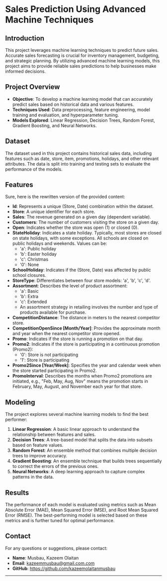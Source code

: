 # Sales Prediction Using Advanced Machine Techniques 




## Introduction

This project leverages machine learning techniques to predict future sales. Accurate sales forecasting is crucial for inventory management, budgeting, and strategic planning. By utilizing advanced machine learning models, this project aims to provide reliable sales predictions to help businesses make informed decisions.

## Project Overview

- **Objective**: To develop a machine learning model that can accurately predict sales based on historical data and various features.
- **Techniques Used**: Data preprocessing, feature engineering, model training and evaluation, and hyperparameter tuning.
- **Models Explored**: Linear Regression, Decision Trees, Random Forest, Gradient Boosting, and Neural Networks.

## Dataset

The dataset used in this project contains historical sales data, including features such as date, store, item, promotions, holidays, and other relevant attributes. The data is split into training and testing sets to evaluate the performance of the models.

## Features

Sure, here is the rewritten version of the provided content:

- **Id**: Represents a unique (Store, Date) combination within the dataset.
- **Store**: A unique identifier for each store.
- **Sales**: The revenue generated on a given day (dependent variable).
- **Customers**: The number of customers visiting the store on a given day.
- **Open**: Indicates whether the store was open (1) or closed (0).
- **StateHoliday**: Indicates a state holiday. Typically, most stores are closed on state holidays, with some exceptions. All schools are closed on public holidays and weekends. Values can be: 
  - 'a': Public holiday
  - 'b': Easter holiday
  - 'c': Christmas
  - '0': None
- **SchoolHoliday**: Indicates if the (Store, Date) was affected by public school closures.
- **StoreType**: Differentiates between four store models: 'a', 'b', 'c', 'd'.
- **Assortment**: Describes the level of product assortment:
  - 'a': Basic
  - 'b': Extra
  - 'c': Extended
  - An assortment strategy in retailing involves the number and type of products available for purchase.
- **CompetitionDistance**: The distance in meters to the nearest competitor store.
- **CompetitionOpenSince [Month/Year]**: Provides the approximate month and year when the nearest competitor store opened.
- **Promo**: Indicates if the store is running a promotion on that day.
- **Promo2**: Indicates if the store is participating in a continuous promotion (Promo2):
  - '0': Store is not participating
  - '1': Store is participating
- **Promo2Since [Year/Week]**: Specifies the year and calendar week when the store started participating in Promo2.
- **PromoInterval**: Describes the months when Promo2 promotions are initiated, e.g., "Feb, May, Aug, Nov" means the promotion starts in February, May, August, and November each year for that store.

## Modeling

The project explores several machine learning models to find the best performer:

1. **Linear Regression**: A basic linear approach to understand the relationship between features and sales.
2. **Decision Trees**: A tree-based model that splits the data into subsets based on feature values.
3. **Random Forest**: An ensemble method that combines multiple decision trees to improve accuracy.
4. **Gradient Boosting**: An ensemble technique that builds trees sequentially to correct the errors of the previous ones.
5. **Neural Networks**: A deep learning approach to capture complex patterns in the data.

## Results

The performance of each model is evaluated using metrics such as Mean Absolute Error (MAE), Mean Squared Error (MSE), and Root Mean Squared Error (RMSE). The best-performing model is selected based on these metrics and is further tuned for optimal performance.


## Contact

For any questions or suggestions, please contact:

- **Name**: Musbau, Kazeem Olaitan
- **Email**: kazeemmusbau@gmail.com.com
- **GitHub**: https://github.com/kazeemolaitanmusbau

---

